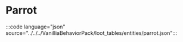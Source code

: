 # Parrot

:::code language="json" source="../../../VanilliaBehaviorPack/loot_tables/entities/parrot.json":::